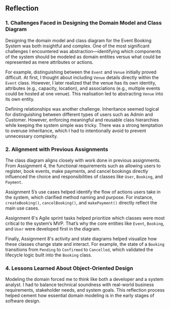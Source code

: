 ## Reflection 

### 1. Challenges Faced in Designing the Domain Model and Class Diagram

Designing the domain model and class diagram for the Event Booking System was both insightful and complex. One of the most significant challenges I encountered was abstraction—identifying which components of the system should be modeled as domain entities versus what could be represented as mere attributes or actions.

For example, distinguishing between the `Event` and `Venue` initially proved difficult. At first, I thought about including `Venue` details directly within the `Event` class. However, I later realized that the venue has its own identity, attributes (e.g., capacity, location), and associations (e.g., multiple events could be hosted at one venue). This realisation led to abstracting `Venue` into its own entity.

Defining relationships was another challenge. Inheritance seemed logical for distinguishing between different types of users such as Admin and Customer. However, enforcing meaningful and reusable class hierarchies while keeping the system simple was tricky. There was a strong temptation to overuse inheritance, which I had to intentionally avoid to prevent unnecessary complexity.


### 2. Alignment with Previous Assignments

The class diagram aligns closely with work done in previous assignments. From Assignment 4, the functional requirements such as allowing users to register, book events, make payments, and cancel bookings directly influenced the choice and responsibilities of classes like `User`, `Booking`, and `Payment`.

Assignment 5’s use cases helped identify the flow of actions users take in the system, which clarified method naming and purpose. For instance, `createBooking()`, `cancelBooking()`, and `makePayment()` directly reflect the main use cases.

Assignment 6's Agile sprint tasks helped prioritize which classes were most critical to the system’s MVP. That’s why the core entities like `Event`, `Booking`, and `User` were developed first in the diagram.

Finally, Assignment 8's activity and state diagrams helped visualize how these classes change state and interact. For example, the state of a `Booking` transitions from `Pending` to `Confirmed` to `Cancelled`, which validated the lifecycle logic built into the `Booking` class.


### 4. Lessons Learned About Object-Oriented Design

Modeling the domain forced me to think like both a developer and a system analyst. I had to balance technical soundness with real-world business requirements, stakeholder needs, and system goals. This reflection process helped cement how essential domain modeling is in the early stages of software design.
